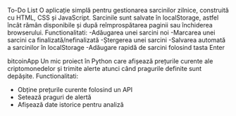 


To-Do List
O aplicație simplă pentru gestionarea sarcinilor zilnice, construită cu HTML, CSS și JavaScript.
Sarcinile sunt salvate în localStorage, astfel încât rămân disponibile și după reîmprospătarea paginii sau închiderea browserului.
Functionalitati:
-Adăugarea unei sarcini noi
-Marcarea unei sarcini ca finalizată/nefinalizată 
-Ștergerea unei sarcini
-Salvarea automată a sarcinilor în localStorage
-Adăugare rapidă de sarcini folosind tasta Enter


bitcoinApp
Un mic proiect în Python care afișează prețurile curente ale criptomonedelor și trimite alerte atunci când pragurile definite sunt depășite.
Functionalitati:
- Obține prețurile curente folosind un API
- Setează praguri de alertă
- Afișează date istorice pentru analiză
